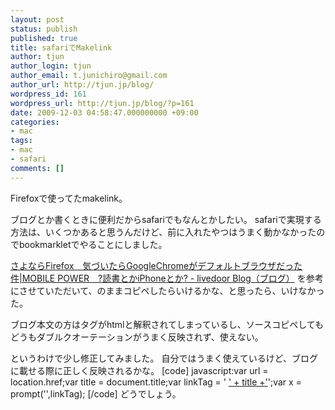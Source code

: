 ```yaml
---
layout: post
status: publish
published: true
title: safariでMakelink
author: tjun
author_login: tjun
author_email: t.junichiro@gmail.com
author_url: http://tjun.jp/blog/
wordpress_id: 161
wordpress_url: http://tjun.jp/blog/?p=161
date: 2009-12-03 04:58:47.000000000 +09:00
categories:
- mac
tags:
- mac
- safari
comments: []
---
```

Firefoxで使ってたmakelink。

ブログとか書くときに便利だからsafariでもなんとかしたい。
safariで実現する方法は、いくつかあると思うんだけど、前に入れたやつはうまく動かなかったのでbookmarkletでやることにしました。

<a title="さよならFirefox　気づいたらGoogleChromeがデフォルトブラウザだった件|MOBILE POWER　?読書とかiPhoneとか? - livedoor Blog（ブログ）" href="http://blog.livedoor.jp/sakusakupocky/archives/50315174.html">さよならFirefox　気づいたらGoogleChromeがデフォルトブラウザだった件|MOBILE POWER　?読書とかiPhoneとか? - livedoor Blog（ブログ）</a>
を参考にさせていただいて、のままコピペしたらいけるかな、と思ったら、いけなかった。

ブログ本文の方はタグがhtmlと解釈されてしまっているし、ソースコピペしてもどうもダブルクオーテーションがうまく反映されず、使えない。

というわけで少し修正してみました。
自分ではうまく使えているけど、ブログに載せる際に正しく反映されるかな。
[code]
javascript:var url = location.href;var title = document.title;var linkTag = ' <a href="' + url + '" title="' + title + '">' + title +'</a>';var x = prompt('',linkTag);
[/code]
どうでしょう。
